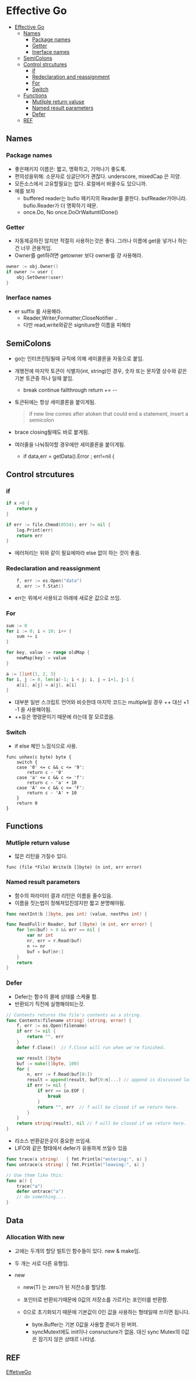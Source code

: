 #### 

#  Effective Go



   * [Effective Go](#effective-go)
      * [Names](#names)
         * [Package names](#package-names)
         * [Getter](#getter)
         * [Inerface names](#inerface-names)
      * [SemiColons](#semicolons)
      * [Control strcutures](#control-strcutures)
         * [if](#if)
         * [Redeclaration and reassignment](#redeclaration-and-reassignment)
         * [For](#for)
         * [Switch](#switch)
      * [Functions](#functions)
         * [Mutliple return valuse](#mutliple-return-valuse)
         * [Named result parameters](#named-result-parameters)
         * [Defer](#defer)
      * [REF](#ref)


## Names

### Package names

* 좋은패키지 이름은: 짧고, 명확하고, 기억나기 좋도록. 
* 편의성을위해: 소문자로 싱글단어가 괜찮다. underscore, mixedCap 은 지양.
* 모든소스에서 고유할필요는 없다. 로컬에서 바꿀수도 있으니까.
* 예를 보자
  * buffered reader는 bufio 패키지의 Reader를 콜한다. bufReader가아니라.  bufio.Reader가 더 명확하기 때문.
  * once.Do, No once.DoOrWaituntilDone()

### Getter

* 자동제공하진 않지만 적절히 사용하는것은 좋다. 그러나 이름에 get을 넣거나 하는건 너무 관용적임. 
* Owner를 get하려면 getowner 보다 owner를 걍 사용해라.

~~~go
owner := obj.Owner()
if owner != user {
    obj.SetOwner(user)
}
~~~



### Inerface names

* er suffix 를 사용해라. 
  * Reader,Writer,Formatter,CloseNotifier ..
  * 다만 read,write와같은  signiture한 이름을 피해라





## SemiColons

* go는 인터프린팅될때 규칙에 의해 세미콜론을 자동으로 붙임.

* 개행전에 마지막 토큰이 식별자(int, string)인 경우, 숫자 또는 문자열 상수와 같은 기본 토큰중 하나 일때 붙임.

  * break continue fallthrough return += --

* 토큰뒤에는 항상 세미콜론을 붙이게됨.



  > if new line comes after atoken that could end a statement, insert a semicolon



* brace closing될때도 바로 붙게됨. 
* 여러줄을 나눠줘야할 경우에만 세미콜론을 붙이게됨.
  * if data,err = getData().Error ; err!=nil { 



## Control strcutures



### if

```go
if x >0 {
    return y
}

if err := file.Chmod(0554); err != nil {
    log.Print(err)
    return err
}
```

* 에러처리는 위와 같이 필요에따라 else 없이 하는 것이 좋음.



### Redeclaration and reassignment

```go
	f, err := os.Open("data")
	d, err := f.Stat()
```

* err는 위에서 사용되고 아래에 새로운 값으로 쓰임.



### For

~~~go
sum := 0
for i := 0; i < 10; i++ {
    sum += i
}

for key, value := range oldMap {
    newMap[key] = value
}

a := []int{1, 2, 3}
for i, j := 0, len(a)-1; i < j; i, j = i+1, j-1 {
    a[i], a[j] = a[j], a[i]
}

~~~



* 대부분 일반 스크립트 언어와 비슷한데 마지막 코드는  multiple일 경우 ++ 대신 +1 -1 을 사용해야됨. 
* ++등은 명령문이기 때문에 라는데 잘 모르겠음.



### Switch

* if else 체인 느낌식으로 사용.

~~~
func unhex(c byte) byte {
    switch {
    case '0' <= c && c <= '9':
        return c - '0'
    case 'a' <= c && c <= 'f':
        return c - 'a' + 10
    case 'A' <= c && c <= 'F':
        return c - 'A' + 10
    }
    return 0
}
~~~



## Functions

### Mutliple return valuse

* 많은 리턴을 가질수 있다. 

~~~
func (file *File) Write(b []byte) (n int, err error)
~~~



### Named result parameters

* 함수의 파라미터 결과 리턴은 이름을 줄수있음.
* 이름을 짓는법이 정해져있진않지만 짧고 분명해야됨.

~~~go
func nextInt(b []byte, pos int) (value, nextPos int) {
~~~

~~~go
func ReadFull(r Reader, buf []byte) (n int, err error) {
    for len(buf) > 0 && err == nil {
        var nr int
        nr, err = r.Read(buf)
        n += nr
        buf = buf[nr:]
    }
    return
}

~~~



### Defer

* Defer는 함수의 콜에 상태를 스케쥴 함. 
* 반환되기 직전에 실행해야되는것.

~~~go
// Contents returns the file's contents as a string.
func Contents(filename string) (string, error) {
    f, err := os.Open(filename)
    if err != nil {
        return "", err
    }
    defer f.Close()  // f.Close will run when we're finished.

    var result []byte
    buf := make([]byte, 100)
    for {
        n, err := f.Read(buf[0:])
        result = append(result, buf[0:n]...) // append is discussed later.
        if err != nil {
            if err == io.EOF {
                break
            }
            return "", err  // f will be closed if we return here.
        }
    }
    return string(result), nil // f will be closed if we return here.
}

~~~

* 리소스 반환같은곳이 중요한 쓰임새.
* LIFO와 같은 형태에서 defer가 유용하게 쓰일수 있음

~~~go
func trace(s string)   { fmt.Println("entering:", s) }
func untrace(s string) { fmt.Println("leaving:", s) }

// Use them like this:
func a() {
    trace("a")
    defer untrace("a")
    // do something....
}
~~~



## Data

### Allocation With new

* 고에는 두개의 할당 빌트인  함수들이 있다. new & make임.

* 두 개는 서로 다른 유형임.

* new

  * new(T) 는 zero가 된 저잔소를 할당함.

  * 포인터로 반환되기때문에 0값의 저장소를 가르키는 포인터를 반환함.

  * 0으로 초기화되기 때문에 기본값이 0인 값을 사용하는 형태일때 쓰이면 됩니다.

    * byte.Buffer는 기본 0값을 사용할 준비가 된 버퍼.
    * syncMutext에도 init이나 consructure가 없음. 대신 sync Mutex의 0값은 잠기지 않은 상태르 나타냄.






## REF

[EffetiveGo](https://golang.org/doc/effective_go.html#formatting)